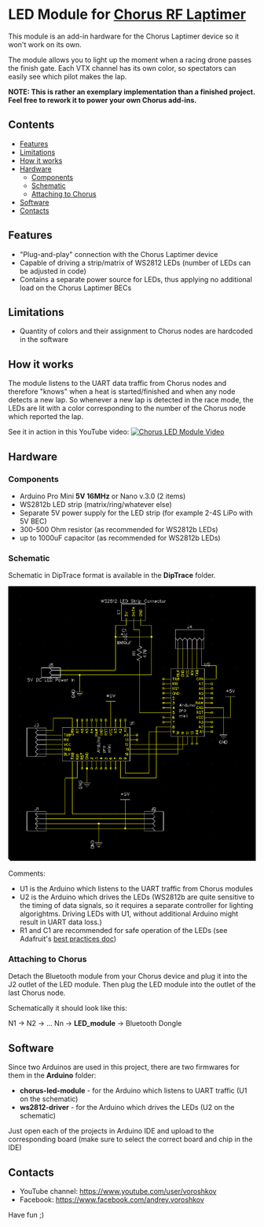 # LED Module for [Chorus RF Laptimer](https://github.com/voroshkov/Chorus-RF-Laptimer)

This module is an add-in hardware for the Chorus Laptimer device so it won't work on its own.

The module allows you to light up the moment when a racing drone passes the finish gate. Each VTX channel has its own color, so spectators can easily see which pilot makes the lap.

**NOTE: This is rather an exemplary implementation than a finished project. Feel free to rework it to power your own Chorus add-ins.**

## Contents

<!-- MarkdownTOC depth=0 bracket="round" autolink="true" autoanchor="true" -->

- [Features](#features)
- [Limitations](#limitations)
- [How it works](#how-it-works)
- [Hardware](#hardware)
    - [Components](#components)
    - [Schematic](#schematic)
    - [Attaching to Chorus](#attaching-to-chorus)
- [Software](#software)
- [Contacts](#contacts)

<!-- /MarkdownTOC -->

<a name="features"></a>
## Features
- "Plug-and-play" connection with the Chorus Laptimer device
- Capable of driving a strip/matrix of WS2812 LEDs (number of LEDs can be adjusted in code)
- Contains a separate power source for LEDs, thus applying no additional load on the Chorus Laptimer BECs

<a name="limitations"></a>
## Limitations
- Quantity of colors and their assignment to Chorus nodes are hardcoded in the software

<a name="how-it-works"></a>
## How it works
The module listens to the UART data traffic from Chorus nodes and therefore "knows" when a heat is started/finished and when any node detects a new lap. So whenever a new lap is detected in the race mode, the LEDs are lit with a color corresponding to the number of the Chorus node which reported the lap.

See it in action in this YouTube video:
[![Chorus LED Module Video](https://img.youtube.com/vi/R56wP4q2Wds/0.jpg)](https://youtu.be/R56wP4q2Wds)

<a name="hardware"></a>
## Hardware

<a name="components"></a>
### Components
 - Arduino Pro Mini **5V 16MHz** or Nano v.3.0 (2 items)
 - WS2812b LED strip (matrix/ring/whatever else)
 - Separate 5V power supply for the LED strip (for example 2-4S LiPo with 5V BEC)
 - 300-500 Ohm resistor (as recommended for WS2812b LEDs)
 - up to 1000uF capacitor (as recommended for WS2812b LEDs)

<a name="schematic"></a>
### Schematic
Schematic in DipTrace format is available in the **DipTrace** folder.

<img src="docs/img/wiring_led_module.png" alt="Schematic">

Comments:
- U1 is the Arduino which listens to the UART traffic from Chorus modules
- U2 is the Arduino which drives the LEDs (WS2812b are quite sensitive to the timing of data signals, so it requires a separate controller for lighting algorightms. Driving LEDs with U1, without additional Arduino might result in UART data loss.)
- R1 and C1 are recommended for safe operation of the LEDs (see Adafruit's [best practices doc](https://learn.adafruit.com/adafruit-neopixel-uberguide/best-practices))

<a name="attaching-to-chorus"></a>
### Attaching to Chorus
Detach the Bluetooth module from your Chorus device and plug it into the J2 outlet of the LED module. Then plug the LED module into the outlet of the last Chorus node.

Schematically it should look like this:

N1 -> N2 -> ... Nn -> **LED_module** -> Bluetooth Dongle

<a name="software"></a>
## Software
Since two Arduinos are used in this project, there are two firmwares for them in the **Arduino** folder:
- **chorus-led-module** - for the Arduino which listens to UART traffic (U1 on the schematic)
- **ws2812-driver** - for the Arduino which drives the LEDs (U2 on the schematic)

Just open each of the projects in Arduino IDE and upload to the corresponding board (make sure to select the correct board and chip in the IDE)

<a name="contacts"></a>
## Contacts
- YouTube channel: https://www.youtube.com/user/voroshkov
- Facebook: https://www.facebook.com/andrey.voroshkov

Have fun ;)
